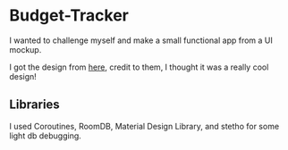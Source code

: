# Budget-Tracker

I wanted to challenge myself and make a small functional app from a UI mockup.

I got the design from [here](https://www.uplabs.com/posts/expense-tracking-app-5de7a32b-4871-4cf7-8b33-e363cf6ba809), credit to them,
I thought it was a really cool design!

## Libraries

I used Coroutines, RoomDB, Material Design Library, and stetho for some light db debugging. 
